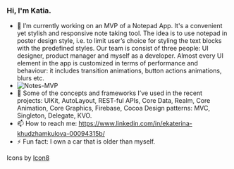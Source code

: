 ### Hi, I'm Katia.

- 🔭 I’m currently working on an MVP of a Notepad App. It's a convenient yet stylish and responsive note taking tool. The idea is to use notepad in poster design style, i.e. to limit user’s choice for styling the text blocks with the predefined styles. Our team is consist of three people: UI designer, product manager and myself as a developer. Almost every UI element in the app is customized in terms of performance and behaviour: it includes transition animations, button actions animations, blurs etc.
- ![Notes-MVP](https://github.com/K-Khud/K-Khud/blob/main/Images/MVP-1.gif)
- 🌱 Some of the concepts and frameworks I’ve used in the recent projects: UIKit, AutoLayout, REST-ful APIs, Core Data, Realm, Core Animation, Core Graphics, Firebase, Cocoa Design patterns: MVC, Singleton, Delegate, KVO.
- 📫 How to reach me: https://www.linkedin.com/in/ekaterina-khudzhamkulova-00094315b/
- ⚡ Fun fact: I own a car that is older than myself.


Icons by [Icon8](https://icons8.com)
